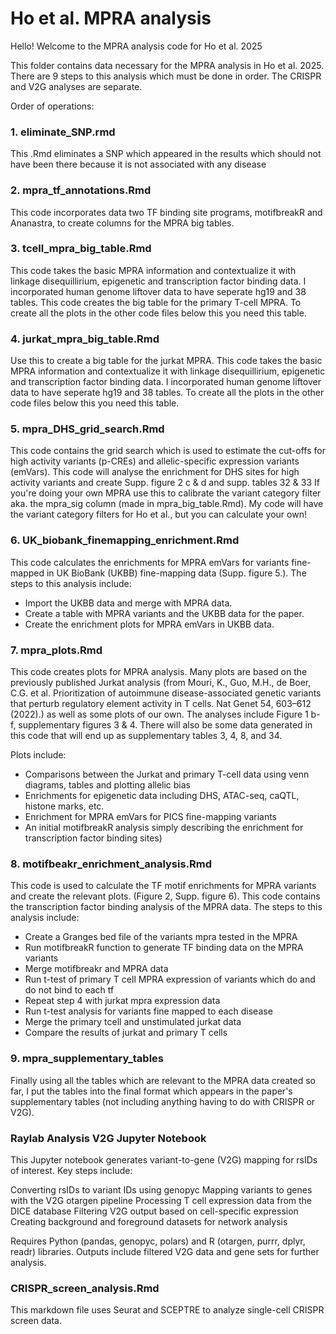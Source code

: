 # Ho et al. MPRA analysis

Hello! Welcome to the MPRA analysis code for Ho et al. 2025

This folder contains data necessary for the MPRA analysis in Ho et al. 2025. There are 9 steps to this analysis which must be done in order. The CRISPR and V2G analyses are separate. 

Order of operations:
### 1. eliminate_SNP.rmd 
This .Rmd eliminates a SNP which appeared in the results which should not have been there because it is not associated with any disease

### 2. mpra_tf_annotations.Rmd
This code incorporates data two TF binding site programs, motifbreakR and Ananastra, to create columns for the MPRA big tables.

### 3. tcell_mpra_big_table.Rmd 
This code takes the basic MPRA information and contextualize it with linkage disequillirium, epigenetic and transcription factor binding data. I incorporated human genome liftover data to have seperate hg19 and 38 tables. This code creates the big table for the primary T-cell MPRA. To create all the plots in the other code files below this you need this table.

### 4. jurkat_mpra_big_table.Rmd 
Use this to create a big table for the jurkat MPRA. This code takes the basic MPRA information and contextualize it with linkage disequillirium, epigenetic and transcription factor binding data. I incorporated human genome liftover data to have seperate hg19 and 38 tables. To create all the plots in the other code files below this you need this table.

### 5. mpra_DHS_grid_search.Rmd
This code contains the grid search which is used to estimate the cut-offs for high activity variants (p-CREs) and allelic-specific expression variants (emVars). This code will analyse the enrichment for DHS sites for high activity variants and create Supp. figure 2 c & d and supp. tables 32 & 33
If you're doing your own MPRA use this to calibrate the variant category filter aka. the mpra_sig column (made in mpra_big_table.Rmd). My code will have the variant category filters for Ho et al., but you can calculate your own!
### 6. UK_biobank_finemapping_enrichment.Rmd
This code calculates the enrichments for MPRA emVars for variants fine-mapped in UK BioBank (UKBB) fine-mapping data (Supp. figure 5.). The steps to this analysis include:
- Import the UKBB data and merge with MPRA data. 
- Create a table with MPRA variants and the UKBB data for the paper.
- Create the enrichment plots for MPRA emVars in UKBB data. 

### 7. mpra_plots.Rmd
This code creates plots for MPRA analysis. Many plots are based on the previously published Jurkat analysis (from Mouri, K., Guo, M.H., de Boer, C.G. et al. Prioritization of autoimmune disease-associated genetic variants that perturb regulatory element activity in T cells. Nat Genet 54, 603–612 (2022).) as well as some plots of our own. The analyses include Figure 1 b-f, supplementary figures 3 & 4. There will also be some data generated in this code that will end up as supplementary tables 3, 4, 8, and 34. 

Plots include:
- Comparisons between the Jurkat and primary T-cell data using venn diagrams, tables and plotting allelic bias
- Enrichments for epigenetic data including DHS, ATAC-seq, caQTL, histone marks, etc.
- Enrichment for MPRA emVars for PICS fine-mapping variants
- An initial motifbreakR analysis simply describing the enrichment for transcription factor binding sites)

### 8. motifbeakr_enrichment_analysis.Rmd
This code is used to calculate the TF motif enrichments for MPRA variants and create the relevant plots. (Figure 2, Supp. figure 6). This code contains the transcription factor binding analysis of the MPRA data. The steps to this analysis include:
- Create a Granges bed file of the variants mpra tested in the MPRA
- Run motifbreakR function to generate TF binding data on the MPRA variants
- Merge motifbreakr and MPRA data
- Run t-test of primary T cell MPRA expression of variants which do and do not bind to each tf 
- Repeat step 4 with jurkat mpra expression data
- Run t-test analysis for variants fine mapped to each disease
- Merge the primary tcell and unstimulated jurkat data
- Compare the results of jurkat and primary T cells

### 9. mpra_supplementary_tables
Finally using all the tables which are relevant to the MPRA data created so far, I put the tables into the final format which appears in the paper's supplementary tables (not including anything having to do with CRISPR or V2G).

### Raylab Analysis V2G Jupyter Notebook

This Jupyter notebook generates variant-to-gene (V2G) mapping for rsIDs of interest. Key steps include:

Converting rsIDs to variant IDs using genopyc
Mapping variants to genes with the V2G otargen pipeline
Processing T cell expression data from the DICE database
Filtering V2G output based on cell-specific expression
Creating background and foreground datasets for network analysis

Requires Python (pandas, genopyc, polars) and R (otargen, purrr, dplyr, readr) libraries. Outputs include filtered V2G data and gene sets for further analysis.

### CRISPR_screen_analysis.Rmd

This markdown file uses Seurat and SCEPTRE to analyze single-cell CRISPR screen data.
